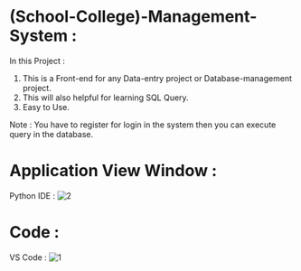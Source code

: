 # (School-College)-Management-System :

In this Project :

1. This is a Front-end for any Data-entry project or Database-management project.
2. This will also helpful for learning SQL Query.
3. Easy to Use.

Note : You have to register for login in the system then you can execute query in the database.

# Application View Window :

Python IDE :
![2](https://user-images.githubusercontent.com/94775990/153358921-90acfef0-d902-423c-a819-b0deb051fe93.png)

# Code :
 VS Code :
 ![1](https://user-images.githubusercontent.com/94775990/153358978-4b237d91-e2a8-4f16-ab23-d3fe634efd2d.png)
